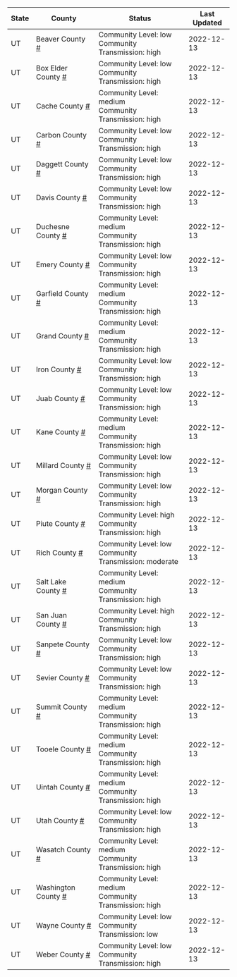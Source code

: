 State | County | Status | Last Updated
--- | --- | --- | --- 
UT | Beaver County <a href="#beaver_county">#</a> | <a name="beaver_county"></a>Community Level: low<br/>Community Transmission: high | 2022-12-13
UT | Box Elder County <a href="#box_elder_county">#</a> | <a name="box_elder_county"></a>Community Level: low<br/>Community Transmission: high | 2022-12-13
UT | Cache County <a href="#cache_county">#</a> | <a name="cache_county"></a>Community Level: medium<br/>Community Transmission: high | 2022-12-13
UT | Carbon County <a href="#carbon_county">#</a> | <a name="carbon_county"></a>Community Level: low<br/>Community Transmission: high | 2022-12-13
UT | Daggett County <a href="#daggett_county">#</a> | <a name="daggett_county"></a>Community Level: low<br/>Community Transmission: high | 2022-12-13
UT | Davis County <a href="#davis_county">#</a> | <a name="davis_county"></a>Community Level: low<br/>Community Transmission: high | 2022-12-13
UT | Duchesne County <a href="#duchesne_county">#</a> | <a name="duchesne_county"></a>Community Level: medium<br/>Community Transmission: high | 2022-12-13
UT | Emery County <a href="#emery_county">#</a> | <a name="emery_county"></a>Community Level: low<br/>Community Transmission: high | 2022-12-13
UT | Garfield County <a href="#garfield_county">#</a> | <a name="garfield_county"></a>Community Level: medium<br/>Community Transmission: high | 2022-12-13
UT | Grand County <a href="#grand_county">#</a> | <a name="grand_county"></a>Community Level: medium<br/>Community Transmission: high | 2022-12-13
UT | Iron County <a href="#iron_county">#</a> | <a name="iron_county"></a>Community Level: low<br/>Community Transmission: high | 2022-12-13
UT | Juab County <a href="#juab_county">#</a> | <a name="juab_county"></a>Community Level: low<br/>Community Transmission: high | 2022-12-13
UT | Kane County <a href="#kane_county">#</a> | <a name="kane_county"></a>Community Level: medium<br/>Community Transmission: high | 2022-12-13
UT | Millard County <a href="#millard_county">#</a> | <a name="millard_county"></a>Community Level: low<br/>Community Transmission: high | 2022-12-13
UT | Morgan County <a href="#morgan_county">#</a> | <a name="morgan_county"></a>Community Level: low<br/>Community Transmission: high | 2022-12-13
UT | Piute County <a href="#piute_county">#</a> | <a name="piute_county"></a>Community Level: high<br/>Community Transmission: high | 2022-12-13
UT | Rich County <a href="#rich_county">#</a> | <a name="rich_county"></a>Community Level: low<br/>Community Transmission: moderate | 2022-12-13
UT | Salt Lake County <a href="#salt_lake_county">#</a> | <a name="salt_lake_county"></a>Community Level: medium<br/>Community Transmission: high | 2022-12-13
UT | San Juan County <a href="#san_juan_county">#</a> | <a name="san_juan_county"></a>Community Level: high<br/>Community Transmission: high | 2022-12-13
UT | Sanpete County <a href="#sanpete_county">#</a> | <a name="sanpete_county"></a>Community Level: low<br/>Community Transmission: high | 2022-12-13
UT | Sevier County <a href="#sevier_county">#</a> | <a name="sevier_county"></a>Community Level: low<br/>Community Transmission: high | 2022-12-13
UT | Summit County <a href="#summit_county">#</a> | <a name="summit_county"></a>Community Level: medium<br/>Community Transmission: high | 2022-12-13
UT | Tooele County <a href="#tooele_county">#</a> | <a name="tooele_county"></a>Community Level: medium<br/>Community Transmission: high | 2022-12-13
UT | Uintah County <a href="#uintah_county">#</a> | <a name="uintah_county"></a>Community Level: medium<br/>Community Transmission: high | 2022-12-13
UT | Utah County <a href="#utah_county">#</a> | <a name="utah_county"></a>Community Level: low<br/>Community Transmission: high | 2022-12-13
UT | Wasatch County <a href="#wasatch_county">#</a> | <a name="wasatch_county"></a>Community Level: medium<br/>Community Transmission: high | 2022-12-13
UT | Washington County <a href="#washington_county">#</a> | <a name="washington_county"></a>Community Level: medium<br/>Community Transmission: high | 2022-12-13
UT | Wayne County <a href="#wayne_county">#</a> | <a name="wayne_county"></a>Community Level: low<br/>Community Transmission: low | 2022-12-13
UT | Weber County <a href="#weber_county">#</a> | <a name="weber_county"></a>Community Level: low<br/>Community Transmission: high | 2022-12-13
